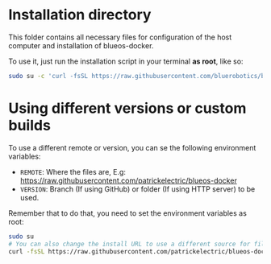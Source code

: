 # Installation directory

This folder contains all necessary files for configuration of the host computer and installation of blueos-docker.

To use it, just run the installation script in your terminal **as root**, like so:

```bash
sudo su -c 'curl -fsSL https://raw.githubusercontent.com/bluerobotics/blueos-docker/master/install/install.sh | bash'
```

# Using different versions or custom builds
To use a different remote or version, you can se the following environment variables:
- `REMOTE`: Where the files are, E.g: https://raw.githubusercontent.com/patrickelectric/blueos-docker
- `VERSION`: Branch (If using GitHub) or folder (If using HTTP server) to be used.

Remember that to do that, you need to set the environment variables as root:
```sh
sudo su
# You can also change the install URL to use a different source for files
curl -fsSL https://raw.githubusercontent.com/patrickelectric/blueos-docker/example-version/install/install.sh | export REMOTE=https://raw.githubusercontent.com/patrickelectric/blueos-docker export VERSION=example-version bash
```